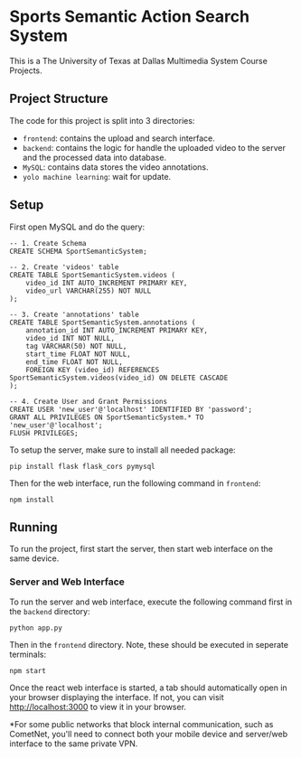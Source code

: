 # Sports Semantic Action Search System

This is a The University of Texas at Dallas Multimedia System Course Projects.

## Project Structure

The code for this project is split into 3 directories:

- `frontend`: contains the upload and search interface.
- `backend`: contains the logic for handle the uploaded video to the server and the processed data into database.
- `MySQL`: contains data stores the video annotations.
- `yolo machine learning`: wait for update.


## Setup

First open MySQL and do the query:

```
-- 1. Create Schema
CREATE SCHEMA SportSemanticSystem;

-- 2. Create 'videos' table
CREATE TABLE SportSemanticSystem.videos (
    video_id INT AUTO_INCREMENT PRIMARY KEY,
    video_url VARCHAR(255) NOT NULL
);

-- 3. Create 'annotations' table
CREATE TABLE SportSemanticSystem.annotations (
    annotation_id INT AUTO_INCREMENT PRIMARY KEY,
    video_id INT NOT NULL,
    tag VARCHAR(50) NOT NULL,
    start_time FLOAT NOT NULL,
    end_time FLOAT NOT NULL,
    FOREIGN KEY (video_id) REFERENCES SportSemanticSystem.videos(video_id) ON DELETE CASCADE
);

-- 4. Create User and Grant Permissions
CREATE USER 'new_user'@'localhost' IDENTIFIED BY 'password';
GRANT ALL PRIVILEGES ON SportSemanticSystem.* TO 'new_user'@'localhost';
FLUSH PRIVILEGES;
```

To setup the server, make sure to install all needed package:

```
pip install flask flask_cors pymysql
```

Then for the web interface, run the following command in `frontend`:

```
npm install
```

## Running

To run the project, first start the server, then start web interface on the same device.

### Server and Web Interface

To run the server and web interface, execute the following command first in the `backend` directory:

```
python app.py
```

Then in the `frontend` directory. Note, these should be executed in seperate terminals:

```
npm start
```

Once the react web interface is started, a tab should automatically open in your browser displaying the interface. If not, you can visit [http://localhost:3000](http://localhost:3000) to view it in your browser.

*For some public networks that block internal communication, such as CometNet, you'll need to connect both your mobile device and server/web interface to the same private VPN. 
